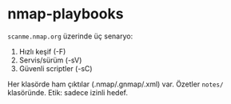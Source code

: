 # nmap-playbooks
`scanme.nmap.org` üzerinde üç senaryo:
1) Hızlı keşif (-F)
2) Servis/sürüm (-sV)
3) Güvenli scriptler (-sC)

Her klasörde ham çıktılar (.nmap/.gnmap/.xml) var.
Özetler `notes/` klasöründe.
Etik: sadece izinli hedef.
